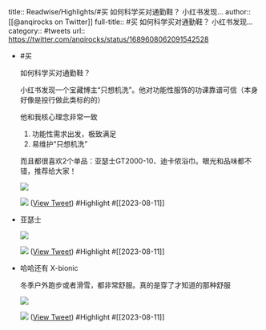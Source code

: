 title:: Readwise/Highlights/#买  如何科学买对通勤鞋？   小红书发现...
author:: [[@anqirocks on Twitter]]
full-title:: \#买  如何科学买对通勤鞋？   小红书发现...
category:: #tweets
url:: https://twitter.com/anqirocks/status/1689608062091542528

- #买 
  
  如何科学买对通勤鞋？  
  
  小红书发现一个宝藏博主“只想机洗”。他对功能性服饰的功课靠谱可信（本身好像是投行做此类标的的）
  
  他和我核心理念非常一致
  1. 功能性需求出发，极致满足
  2. 易维护“只想机洗”
  
  而且都很喜欢2个单品：亚瑟士GT2000-10、迪卡侬浴巾。眼光和品味都不错，推荐给大家！ 
  
  ![](https://pbs.twimg.com/media/F3KwjxRakAAtVOG.jpg) 
  
  ![](https://pbs.twimg.com/media/F3Kwl6YasAAhw0n.png) ([View Tweet](https://twitter.com/anqirocks/status/1689608062091542528)) #Highlight #[[2023-08-11]]
- 亚瑟士 
  
  ![](https://pbs.twimg.com/media/F3KykRqWMAAF32I.jpg) 
  
  ![](https://pbs.twimg.com/media/F3KykRxXEAAUn3I.jpg) ([View Tweet](https://twitter.com/anqirocks/status/1689609157207339008)) #Highlight #[[2023-08-11]]
- 哈哈还有 X-bionic
  
  冬季户外跑步或者滑雪，都非常舒服。真的是穿了才知道的那种舒服 
  
  ![](https://pbs.twimg.com/media/F3Lec74WUAAzCjh.jpg) 
  
  ![](https://pbs.twimg.com/media/F3Lec7FWUAArCZi.jpg) ([View Tweet](https://twitter.com/anqirocks/status/1689657411093622784)) #Highlight #[[2023-08-11]]